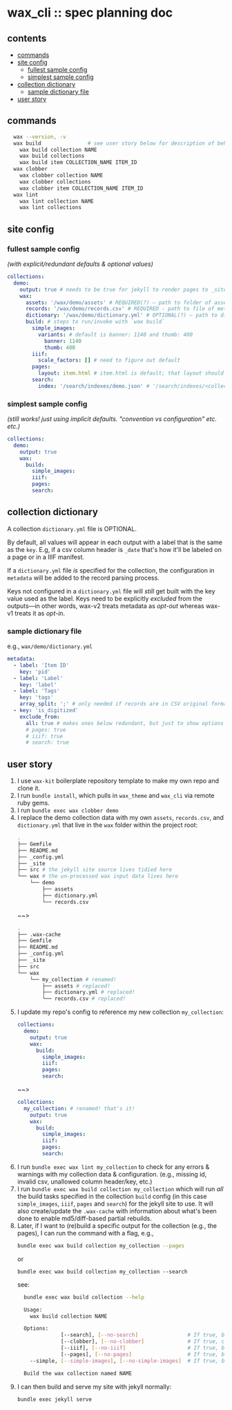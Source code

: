 # wax_cli :: spec planning doc

## contents

- [commands](#commands)
- [site config](#site-config)
  - [fullest sample config](#fullest-sample-config)
  - [simplest sample config](#simplest-sample-config)
- [collection dictionary](#collection-dictionary)
  - [sample dictionary file](#sample-dictionary-file)
- [user story](#user-story)

## commands

```bash
  wax --version, -v  
  wax build               # see user story below for description of behavior
    wax build collection NAME
    wax build collections
    wax build item COLLECTION_NAME ITEM_ID
  wax clobber
    wax clobber collection NAME
    wax clobber collections
    wax clobber item COLLECTION_NAME ITEM_ID
  wax lint
    wax lint collection NAME
    wax lint collections
```

## site config  

### fullest sample config
*(with explicit/redundant defaults & optional values)*

```yaml
collections:
  demo:
    output: true # needs to be true for jekyll to render pages to _site
    wax:
      assets: '/wax/demo/assets' # REQUIRED(?) – path to folder of assets (images); default is `/wax/<collection-name>/assets`
      records: '/wax/demo/records.csv' # REQUIRED - path to file of metadata records; default is `/wax/<collection-name>/records.csv`
      dictionary: '/wax/demo/dictionary.yml' # OPTIONAL(?) – path to dictionary yaml file; default is to *look for* `/wax/<collection-name>/dictionary.yml` but not require it
      build: # steps to run/invoke with `wax build`
        simple_images: 
          variants: # default is banner: 1140 and thumb: 400
            banner: 1140
            thumb: 400
        iiif:
          scale_factors: [] # need to figure out default
        pages: 
          layout: item.html # item.html is default; that layout should exist in the theme and use dictionary.yml to know what to show
        search: 
          index: '/search/indexes/demo.json' # '/search/indexes/<collection_name>.json' is the default
```

### simplest sample config
*(still works! just using implicit defaults. "convention vs configuration" etc. etc.)*

```yaml
collections:
  demo:
    output: true
    wax:
      build:
        simple_images:
        iiif:
        pages: 
        search:
```
## collection dictionary

A collection `dictionary.yml` file is OPTIONAL.

By default, all values will appear in each output with a label that is the same as the `key`. E.g, if a csv column header is `_date` that's how it'll be labeled on a page or in a IIIF manifest.

If a `dictionary.yml` file *is* specified for the collection, the configuration in `metadata` will be added to the record parsing process.

Keys not configured in a `dictionary.yml` file will *still* get built with the key value used as the label. Keys need to be explicitly *excluded* from the outputs—in other words, wax-v2 treats metadata as *opt-out* whereas wax-v1 treats it as *opt-in*.

### sample dictionary file

e.g., `wax/demo/dictionary.yml`
``` yml
metadata:
  - label: 'Item ID'
    key: 'pid'
  - label: 'Label'
    key: 'label'
  - label: 'Tags'
    key: 'tags'
    array_split: ';' # only needed if records are in CSV original format (as opposed to JSON, which can natively handle arrays and nested hashes)
  - key: 'is_digitized'
    exclude_from:
      all: true # makes ones below redundant, but just to show options
      # pages: true
      # iiif: true
      # search: true
```

## user story
1. I use `wax-kit` boilerplate repository template to make my own repo and clone it.
2. I run `bundle install`, which pulls in `wax_theme` and `wax_cli` via remote ruby gems.
3. I run `bundle exec wax clobber demo`
4. I replace the demo collection data with my own `assets`, `records.csv`, and `dictionary.yml` that live in the `wax` folder within the project root:
    ```sh 
    .
    ├── Gemfile
    ├── README.md
    ├── _config.yml
    ├── _site
    ├── src # the jekyll site source lives tidied here
    └── wax # the un-processed wax input data lives here
        └── demo
            ├── assets
            ├── dictionary.yml
            └── records.csv
    ```
    ~~>
    ```sh 
    .
    ├── .wax-cache
    ├── Gemfile
    ├── README.md
    ├── _config.yml
    ├── _site
    ├── src 
    └── wax 
        └── my_collection # renamed!
            ├── assets # replaced!
            ├── dictionary.yml # replaced!
            └── records.csv # replaced!
    ```
5. I update my repo's config to reference my new collection `my_collection`:
    ```yaml
    collections:
      demo:
        output: true
        wax:
          build:
            simple_images:
            iiif:
            pages: 
            search:
    ```
    ~~>
    ```yaml
    collections:
      my_collection: # renamed! that's it!
        output: true
        wax:
          build:
            simple_images:
            iiif:
            pages: 
            search:
    ```
6. I run `bundle exec wax lint my_collection` to check for any errors & warnings with my collection data & configuration. (e.g., missing id, invalid csv, unallowed column header/key, etc.)
7. I run `bundle exec wax build collection my_collection` which will run *all* the build tasks specified in the collection `build` config (in this case `simple_images`, `iiif`, `pages` and `search`) for the jekyll site to use.  It will also create/update the `.wax-cache` with information about what's been done to enable md5/diff-based partial rebuilds.
8. Later, if I want to (re)build a specific output for the collection (e.g., the pages), I can run the command with a flag, e.g.,
    ```sh
    bundle exec wax build collection my_collection --pages
    ```
    or
    ```
    bundle exec wax build collection my_collection --search
    ```
    see:
    ```sh
      bundle exec wax build collection --help

      Usage:
        wax build collection NAME

      Options:
                  [--search], [--no-search]                # If true, builds a search index for the collection.
                  [--clobber], [--no-clobber]              # If true, clobbers the collection to reset before running.
                  [--iiif], [--no-iiif]                    # If true, builds IIIF resources.
                  [--pages], [--no-pages]                  # If true, builds markdown page for each item.
        --simple, [--simple-images], [--no-simple-images]  # If true, builds simple image derivatives.

      Build the wax collection named NAME
    ```
9. I can then build and serve my site with jekyll normally:
    ``` sh
    bundle exec jekyll serve
    ```
